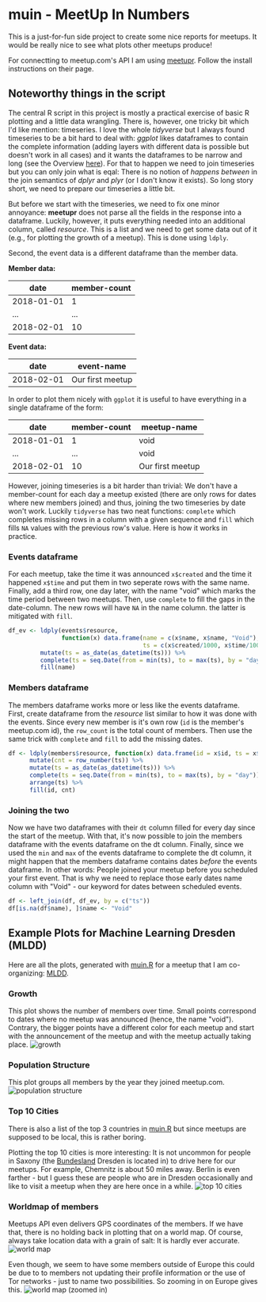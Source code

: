 # muin - **M**eet**U**p **I**n **N**umbers
This is a just-for-fun side project to create some nice reports for meetups. It would be really nice to see what plots other meetups produce!

For connectting to meetup.com's API I am using [meetupr](https://github.com/rladies/meetupr). Follow the install instructions on their page.

## Noteworthy things in the script
The central R script in this project is mostly a practical exercise of basic R plotting and a little data wrangling.
There is, however, one tricky bit which I'd like mention: timeseries.
I love the whole _tidyverse_ but I always found timeseries to be a bit hard to deal with: _ggplot_ likes dataframes to contain the complete information (adding layers with different data is possible but doesn't work in all cases) and it wants the dataframes to be narrow and long (see the Overview [here](https://tidyr.tidyverse.org/)).
For that to happen we need to join timeseries but you can only join what is eqal: There is no notion of _happens between_ in the join semantics of _dplyr_ and _plyr_ (or I don't know it exists).
So long story short, we need to prepare our timeseries a little bit.

But before we start with the timeseries, we need to fix one minor annoyance: **meetupr** does not parse all the fields in the response into a dataframe.
Luckily, however, it puts everything needed into an additional column, called _resource_.
This is a list and we need to get some data out of it (e.g., for plotting the growth of a meetup).
This is done using ```ldply```.

Second, the event data is a different dataframe than the member data.

**Member data:**

| date | member-count |
| --- | --- |
| 2018-01-01 | 1 |
| ... | ... |
| 2018-02-01 | 10 |

**Event data:**

| date | event-name |
| --- | --- |
| 2018-02-01 | Our first meetup |

In order to plot them nicely with ```ggplot``` it is useful to have everything in a single dataframe of the form:

| date | member-count | meetup-name |
| --- | --- | --- |
| 2018-01-01 | 1 | void |
| ... | ... | void |
| 2018-02-01 | 10 | Our first meetup |

However, joining timeseries is a bit harder than trivial: We don't have a member-count for each day a meetup existed (there are only rows for dates where new members joined) and thus, joining the two timeseries by date won't work. Luckily ```tidyverse``` has two neat functions: ```complete``` which completes missing rows in a column with a given sequence and ```fill``` which fills ```NA``` values with the previous row's value.
Here is how it works in practice.

### Events dataframe
For each meetup, take the time it was announced ```x$created``` and the time it happened ```x$time``` and put them in two seperate rows with the same name.
Finally, add a third row, one day later, with the name "void" which marks the time period between two meetups.
Then, use ```complete``` to fill the gaps in the date-column.
The new rows will have ```NA``` in the name column.
the latter is mitigated with ```fill```.
```R
df_ev <- ldply(events$resource,
               function(x) data.frame(name = c(x$name, x$name, "Void"),
                                      ts = c(x$created/1000, x$time/1000, (x$time/1000 + 24)))) %>%
         mutate(ts = as_date(as_datetime(ts))) %>%
         complete(ts = seq.Date(from = min(ts), to = max(ts), by = "day")) %>%
         fill(name)
```

### Members dataframe
The members dataframe works more or less like the events dataframe.
First, create dataframe from the _resource_ list similar to how it was done with the events.
Since every new member is it's own row (```id``` is the member's meetup.com id), the ```row_count``` is the total count of members.
Then use the same trick with ```complete``` and ```fill``` to add the missing dates.
```R
df <- ldply(members$resource, function(x) data.frame(id = x$id, ts = x$group_profile$created/1000)) %>%
      mutate(cnt = row_number(ts)) %>%
      mutate(ts = as_date(as_datetime(ts))) %>%
      complete(ts = seq.Date(from = min(ts), to = max(ts), by = "day")) %>%
      arrange(ts) %>%
      fill(id, cnt)
```

### Joining the two
Now we have two dataframes with their ```dt``` column filled for every day since the start of the meetup.
With that, it's now possible to join the members dataframe with the events dataframe on the dt column.
Finally, since we used the ```min``` and ```max``` of the events dataframe to complete the dt column, it might happen that the members dataframe contains dates _before_ the events dataframe.
In other words: People joined your meetup before you scheduled your first event.
That is why we need to replace those early dates name column with "Void" - our keyword for dates between scheduled events.

```R
df <- left_join(df, df_ev, by = c("ts"))
df[is.na(df$name), ]$name <- "Void"
```

## Example Plots for Machine Learning Dresden (MLDD)
Here are all the plots, generated with [muin.R](muin.R) for a meetup that I am co-organizing: [MLDD](https://www.meetup.com/MLDD-Machine-Learning-Dresden/).

### Growth
This plot shows the number of members over time. Small points correspond to dates where no meetup was announced (hence, the name "void").
Contrary, the bigger points have a different color for each meetup and start with the announcement of the meetup and with the meetup actually taking place. 
![growth](mldd/growth.png)

### Population Structure
This plot groups all members by the year they joined meetup.com.
![population structure](mldd/population_structure.png)

### Top 10 Cities
There is also a list of the top 3 countries in [muin.R](muin.R) but since meetups are supposed to be local, this is rather boring.

Plotting the top 10 cities is more interesting: It is not uncommon for people in Saxony (the [Bundesland](https://en.wikipedia.org/wiki/L%C3%A4nder) Dresden is located in) to drive here for our meetups.
For example, Chemnitz is about 50 miles away.
Berlin is even farther - but I guess these are people who are in Dresden occasionally and like to visit a meetup when they are here once in a while.
![top 10 cities](mldd/top_10_cities.png)

### Worldmap of members
Meetups API even delivers GPS coordinates of the members.
If we have that, there is no holding back in plotting that on a world map.
Of course, always take location data with a grain of salt: It is hardly ever accurate.
![world map](mldd/world.png)

Even though, we seem to have some members outside of Europe this could be due to to members not updating their profile information or the use of Tor networks - just to name two possibilities.
So zooming in on Europe gives this.
![world map (zoomed in)](mldd/world_zoom.png)
